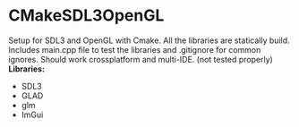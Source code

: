# CMakeSDL3OpenGL
Setup for SDL3 and OpenGL with Cmake.
All the libraries are statically build.
Includes main.cpp file to test the libraries and .gitignore for common ignores.
Should work crossplatform and multi-IDE. (not tested properly)
**Libraries:**
* SDL3
* GLAD
* glm
* ImGui
